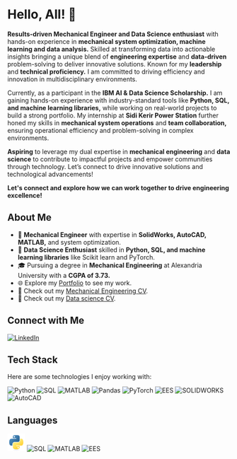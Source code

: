 # Hello, All! 🌟


**Results-driven Mechanical Engineer and Data Science enthusiast** with hands-on experience in **mechanical system optimization, machine learning and data analysis.** Skilled at transforming data into actionable insights bringing a unique blend of **engineering expertise** and **data-driven** problem-solving to deliver innovative solutions. Known for my **leadership** and **technical proficiency.** I am committed to driving efficiency and innovation in multidisciplinary environments.

Currently, as a participant in the **IBM AI & Data Science Scholarship.** I am gaining hands-on experience with industry-standard tools like **Python, SQL, and machine learning libraries,** while working on real-world projects to build a strong portfolio. My internship at **Sidi Kerir Power Station** further honed my skills in **mechanical system operations** and **team collaboration,** ensuring operational efficiency and problem-solving in complex environments.

**Aspiring** to leverage my dual expertise in **mechanical engineering** and **data science** to contribute to impactful projects and empower communities through technology. Let’s connect to drive innovative solutions and technological advancements!

**Let's connect and explore how we can work together to drive engineering excellence!**

## About Me
- 💼 **Mechanical Engineer** with expertise in **SolidWorks, AutoCAD, MATLAB,** and system optimization.
- 💼 **Data Science Enthusiast** skilled in **Python, SQL, and machine learning libraries** like Scikit learn and PyTorch.
- 🎓 Pursuing a degree in **Mechanical Engineering** at Alexandria University with a **CGPA of 3.73.**
- 🌐 Explore my [Portfolio](https://github.com/Ahmed-Samy-Elsaiid?tab=repositories) to see my work.
- 📄 Check out my [Mechanical Engineering CV](https://drive.google.com/file/d/16nsguRqPaBHVMWOl_o7ZWcHH1fFqxwYF/view?usp=drivesdk).
- 📄 Check out my [Data science CV](https://drive.google.com/file/d/1BHKUFWoUWp63Qm7qRfifA7ZnGKKDtFxX/view?usp=drive_link).

## Connect with Me

<p align="left">
  <a href="https://www.linkedin.com/in/ahmed-samy-741a4a315/" target="_blank">
    <img src="https://raw.githubusercontent.com/rahuldkjain/github-profile-readme-generator/master/src/images/icons/Social/linked-in-alt.svg" alt="LinkedIn" height="40" width="40" />
  </a>
</p>

## Tech Stack

Here are some technologies I enjoy working with:

<p align="left">
  <img src="https://www.vectorlogo.zone/logos/python/python-icon.svg" alt="Python" width="40" height="40"/>
  <img src="https://www.svgrepo.com/show/331760/sql-database-generic.svg" alt="SQL" width="40" height="40"/>
  <img src="https://www.svgrepo.com/show/373830/matlab.svg" alt="MATLAB" width="40" height="40"/>
  <img src="https://cdn.worldvectorlogo.com/logos/pandas.svg" alt="Pandas" width="40" height="40"/>
  <img src="https://www.vectorlogo.zone/logos/pytorch/pytorch-icon.svg" alt="PyTorch" width="40" height="40"/>
  <img src="https://usoftly.ir/wp-content/uploads/2022/02/Engineering-Equation-Solver-%E2%80%93-EES-Pro-10.561.png" alt="EES" width="40" height="40"/>
  <img src="https://img.icons8.com/?size=512&id=62397&format=png" alt="SOLIDWORKS" width="40" height="40"/>
  <img src="https://www.softexia.com/wp-content/uploads/2024/01/Autodesk-AutoCAD-logo.png" alt="AutoCAD" width="40" height="40"/>
</p>

## Languages

<p align="left">
  <img src="https://raw.githubusercontent.com/devicons/devicon/master/icons/python/python-original.svg" alt="Python" width="40" height="40"/>
  <img src="https://www.svgrepo.com/show/331760/sql-database-generic.svg" alt="SQL" width="40" height="40"/>
  <img src="https://www.svgrepo.com/show/373830/matlab.svg" alt="MATLAB" width="40" height="40"/>
  <img src="https://usoftly.ir/wp-content/uploads/2022/02/Engineering-Equation-Solver-%E2%80%93-EES-Pro-10.561.png" alt="EES" width="40" height="40"/>
</p>


